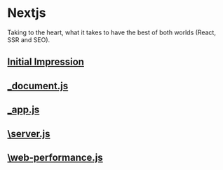 # Nextjs

Taking to the heart, what it takes to have the best of both worlds (React, SSR and SEO).

## [Initial Impression](initial-impression.md)

## [\_document.js](_document.md)

## [\_app.js](_app.md)

## [\server.js](server.md)

## [\web-performance.js](performance.md)
